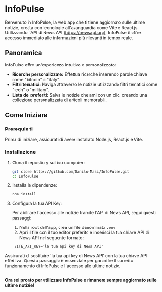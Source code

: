 # InfoPulse

Benvenuto in InfoPulse, la web app che ti tiene aggiornato sulle ultime notizie, creata con tecnologie all'avanguardia come Vite e React.js. Utilizzando l'API di News API (https://newsapi.org), InfoPulse ti offre accesso immediato alle informazioni più rilevanti in tempo reale.

## Panoramica

InfoPulse offre un'esperienza intuitiva e personalizzata:

- **Ricerche personalizzate:** Effettua ricerche inserendo parole chiave come "bitcoin" o "italy".
- **Filtri tematici:** Naviga attraverso le notizie utilizzando filtri tematici come "tech" o "military".
- **Lista dei preferiti:** Salva le notizie che ami con un clic, creando una collezione personalizzata di articoli memorabili.

## Come Iniziare

### Prerequisiti

Prima di iniziare, assicurati di avere installato Node.js, React.js e Vite.

### Installazione

1. Clona il repository sul tuo computer:

   ```bash
   git clone https://github.com/Danilo-Masi/InfoPulse.git
   cd InfoPulse

2. Installa le dipendenze:
   ```bash
   npm install

3. Configura la tua API Key:

    Per abilitare l'accesso alle notizie tramite l'API di News API, segui questi passaggi:

    1. Nella root dell'app, crea un file denominato `.env`
    2. Apri il file con il tuo editor preferito e inserisci la tua chiave API di News API nel seguente formato:
       
   ```plaintext
    VITE_API_KEY='la tua api key di News API'
   
  Assicurati di sostituire 'la tua api key di News API' con la tua chiave API effettiva. Questo passaggio è essenziale per garantire il corretto funzionamento di InfoPulse e l'accesso alle ultime notizie.

##
**Ora sei pronto per utilizzare InfoPulse e rimanere sempre aggiornato sulle ultime notizie!**

   
